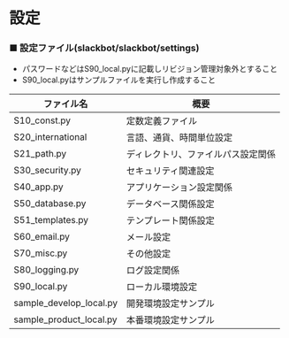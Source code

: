 # 設定

### ■ 設定ファイル(slackbot/slackbot/settings)
+ パスワードなどはS90_local.pyに記載しリビジョン管理対象外とすること
+ S90_local.pyはサンプルファイルを実行し作成すること

| ファイル名              | 概要                     |
|--|--|
| S10_const.py             | 定数定義ファイル         |
| S20_international        | 言語、通貨、時間単位設定 |
| S21_path.py             | ディレクトリ、ファイルパス設定関係 |
| S30_security.py         | セキュリティ関連設定 |
| S40_app.py              | アプリケーション設定関係 |
| S50_database.py         | データベース関係設定 |
| S51_templates.py        | テンプレート関係設定 |
| S60_email.py            | メール設定 |
| S70_misc.py             | その他設定        |
| S80_logging.py          | ログ設定関係       |
| S90_local.py            | ローカル環境設定    |
| sample_develop_local.py | 開発環境設定サンプル |
| sample_product_local.py | 本番環境設定サンプル |
